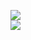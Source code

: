 [![](https://img.shields.io/badge/Made%20With-Github%20Spray-lightgrey.svg?style=for-the-badge&logo=github)](https://github.com/Annihil/github-spray#7394)  
[![](https://i.imgur.com/2DrTn0Z.gif)](https://github.com/Annihil/github-spray)